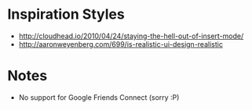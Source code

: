 # Inspiration Styles

* http://cloudhead.io/2010/04/24/staying-the-hell-out-of-insert-mode/
* http://aaronweyenberg.com/699/is-realistic-ui-design-realistic

# Notes

* No support for Google Friends Connect (sorry :P)